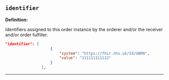 ## `identifier`

<b>Definition:</b><br>

Identifiers assigned to this order instance by the orderer and/or the receiver and/or order fulfiller.

```json
"identifier": [
                    {
                        "system": "https://fhir.nhs.uk/Id/UBRN",
                        "value": "111111111112"
                    }
                ],
```
---